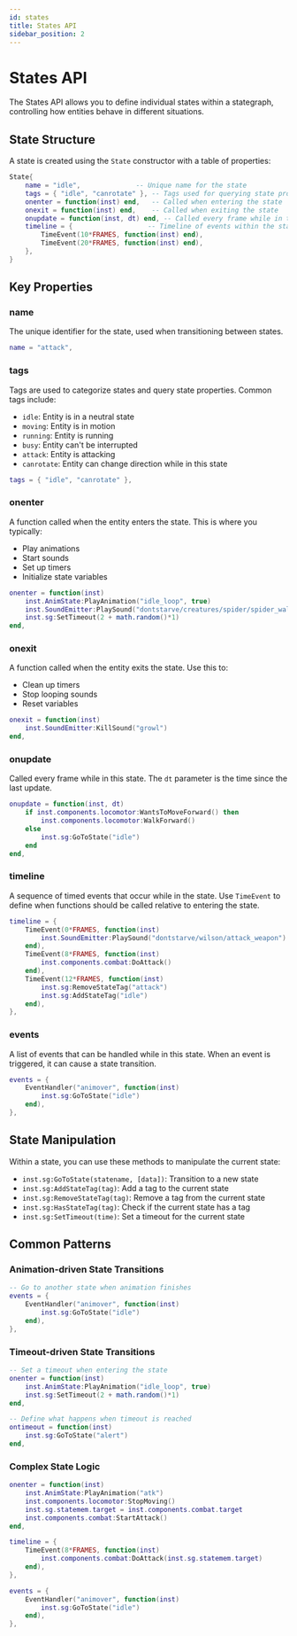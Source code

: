 ```yaml
---
id: states
title: States API
sidebar_position: 2
---
```


# States API

The States API allows you to define individual states within a stategraph, controlling how entities behave in different situations.

## State Structure

A state is created using the `State` constructor with a table of properties:

```lua
State{
    name = "idle",              -- Unique name for the state
    tags = { "idle", "canrotate" }, -- Tags used for querying state properties
    onenter = function(inst) end,   -- Called when entering the state
    onexit = function(inst) end,    -- Called when exiting the state
    onupdate = function(inst, dt) end, -- Called every frame while in this state
    timeline = {                   -- Timeline of events within the state
        TimeEvent(10*FRAMES, function(inst) end),
        TimeEvent(20*FRAMES, function(inst) end),
    },
}
```

## Key Properties

### name

The unique identifier for the state, used when transitioning between states.

```lua
name = "attack",
```

### tags

Tags are used to categorize states and query state properties. Common tags include:

- `idle`: Entity is in a neutral state
- `moving`: Entity is in motion
- `running`: Entity is running
- `busy`: Entity can't be interrupted
- `attack`: Entity is attacking
- `canrotate`: Entity can change direction while in this state

```lua
tags = { "idle", "canrotate" },
```

### onenter

A function called when the entity enters the state. This is where you typically:
- Play animations
- Start sounds
- Set up timers
- Initialize state variables

```lua
onenter = function(inst)
    inst.AnimState:PlayAnimation("idle_loop", true)
    inst.SoundEmitter:PlaySound("dontstarve/creatures/spider/spider_walk")
    inst.sg:SetTimeout(2 + math.random()*1)
end,
```

### onexit

A function called when the entity exits the state. Use this to:
- Clean up timers
- Stop looping sounds
- Reset variables

```lua
onexit = function(inst)
    inst.SoundEmitter:KillSound("growl")
end,
```

### onupdate

Called every frame while in this state. The `dt` parameter is the time since the last update.

```lua
onupdate = function(inst, dt)
    if inst.components.locomotor:WantsToMoveForward() then
        inst.components.locomotor:WalkForward()
    else
        inst.sg:GoToState("idle")
    end
end,
```

### timeline

A sequence of timed events that occur while in the state. Use `TimeEvent` to define when functions should be called relative to entering the state.

```lua
timeline = {
    TimeEvent(0*FRAMES, function(inst)
        inst.SoundEmitter:PlaySound("dontstarve/wilson/attack_weapon")
    end),
    TimeEvent(8*FRAMES, function(inst)
        inst.components.combat:DoAttack()
    end),
    TimeEvent(12*FRAMES, function(inst)
        inst.sg:RemoveStateTag("attack")
        inst.sg:AddStateTag("idle")
    end),
},
```

### events

A list of events that can be handled while in this state. When an event is triggered, it can cause a state transition.

```lua
events = {
    EventHandler("animover", function(inst)
        inst.sg:GoToState("idle")
    end),
},
```

## State Manipulation

Within a state, you can use these methods to manipulate the current state:

- `inst.sg:GoToState(statename, [data])`: Transition to a new state
- `inst.sg:AddStateTag(tag)`: Add a tag to the current state
- `inst.sg:RemoveStateTag(tag)`: Remove a tag from the current state
- `inst.sg:HasStateTag(tag)`: Check if the current state has a tag
- `inst.sg:SetTimeout(time)`: Set a timeout for the current state

## Common Patterns

### Animation-driven State Transitions

```lua
-- Go to another state when animation finishes
events = {
    EventHandler("animover", function(inst)
        inst.sg:GoToState("idle")
    end),
},
```

### Timeout-driven State Transitions

```lua
-- Set a timeout when entering the state
onenter = function(inst)
    inst.AnimState:PlayAnimation("idle_loop", true)
    inst.sg:SetTimeout(2 + math.random()*1)
end,

-- Define what happens when timeout is reached
ontimeout = function(inst)
    inst.sg:GoToState("alert")
end,
```

### Complex State Logic

```lua
onenter = function(inst)
    inst.AnimState:PlayAnimation("atk")
    inst.components.locomotor:StopMoving()
    inst.sg.statemem.target = inst.components.combat.target
    inst.components.combat:StartAttack()
end,

timeline = {
    TimeEvent(8*FRAMES, function(inst) 
        inst.components.combat:DoAttack(inst.sg.statemem.target) 
    end),
},

events = {
    EventHandler("animover", function(inst)
        inst.sg:GoToState("idle")
    end),
},
``` 
